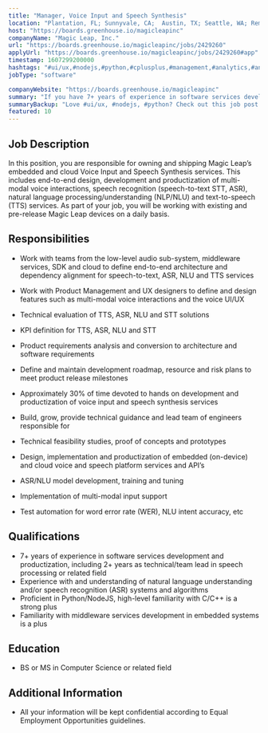 ```yaml
---
title: "Manager, Voice Input and Speech Synthesis"
location: "Plantation, FL; Sunnyvale, CA;  Austin, TX; Seattle, WA; Remote"
host: "https://boards.greenhouse.io/magicleapinc"
companyName: "Magic Leap, Inc."
url: "https://boards.greenhouse.io/magicleapinc/jobs/2429260"
applyUrl: "https://boards.greenhouse.io/magicleapinc/jobs/2429260#app"
timestamp: 1607299200000
hashtags: "#ui/ux,#nodejs,#python,#cplusplus,#management,#analytics,#analysis,#office"
jobType: "software"

companyWebsite: "https://boards.greenhouse.io/magicleapinc"
summary: "If you have 7+ years of experience in software services development and productization, including 2+ years as technical/team lead in speech processing or related field, Magic Leap, Inc. is looking for someone with your knowledge."
summaryBackup: "Love #ui/ux, #nodejs, #python? Check out this job post!"
featured: 10
---
```


## Job Description

In this position, you are responsible for owning and shipping Magic Leap’s embedded and cloud Voice Input and Speech Synthesis services. This includes end-to-end design, development and productization of multi-modal voice interactions, speech recognition (speech-to-text STT, ASR), natural language processing/understanding (NLP/NLU) and text-to-speech (TTS) services. As part of your job, you will be working with existing and pre-release Magic Leap devices on a daily basis. 

## Responsibilities

*   Work with teams from the low-level audio sub-system, middleware services, SDK and cloud to define end-to-end architecture and dependency alignment for speech-to-text, ASR, NLU and TTS services
*   Work with Product Management and UX designers to define and design features such as multi-modal voice interactions and the voice UI/UX 
*   Technical evaluation of TTS, ASR, NLU and STT solutions
*   KPI definition for TTS, ASR, NLU and STT
*   Product requirements analysis and conversion to architecture and software requirements
*   Define and maintain development roadmap, resource and risk plans to meet product release milestones
*   Approximately 30% of time devoted to hands on development and productization of voice input and speech synthesis services
*   Build, grow, provide technical guidance and lead team of engineers responsible for

*   Technical feasibility studies, proof of concepts and prototypes
*   Design, implementation and productization of embedded (on-device) and cloud voice and speech platform services and API’s
*   ASR/NLU model development, training and tuning
*   Implementation of multi-modal input support
*   Test automation for word error rate (WER), NLU intent accuracy, etc

## Qualifications

*   7+ years of experience in software services development and productization, including 2+ years as technical/team lead in speech processing or related field
*   Experience with and understanding of natural language understanding and/or speech recognition (ASR) systems and algorithms
*   Proficient in Python/NodeJS, high-level familiarity with C/C++ is a strong plus 
*   Familiarity with middleware services development in embedded systems is a plus

## Education

*   BS or MS in Computer Science or related field

## Additional Information

*   All your information will be kept confidential according to Equal Employment Opportunities guidelines.
